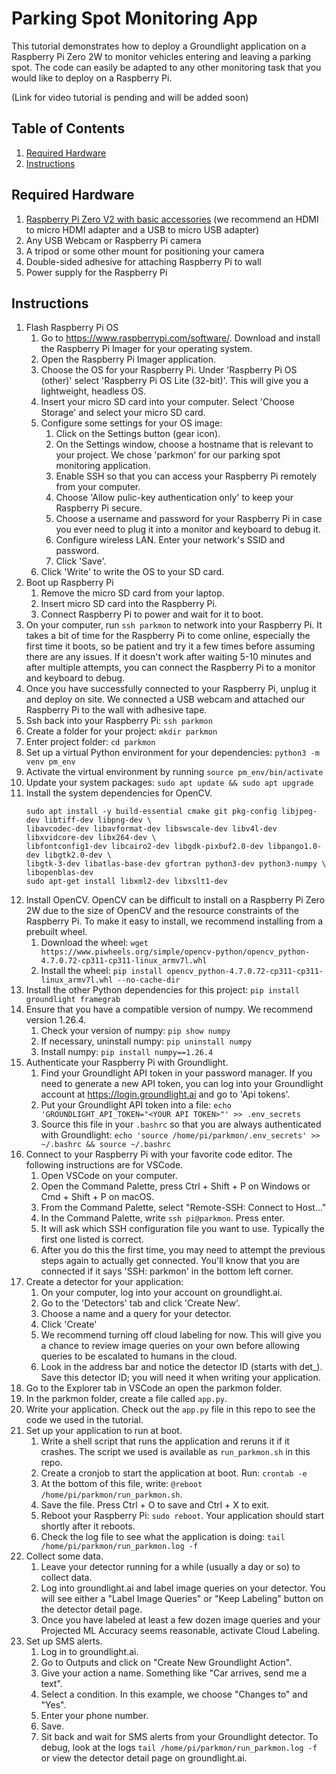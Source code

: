 # Parking Spot Monitoring App

This tutorial demonstrates how to deploy a Groundlight application on a Raspberry Pi Zero 2W to monitor vehicles entering and leaving a parking spot. The code can easily be adapted to any other monitoring task that you would like to deploy on a Raspberry Pi. 

(Link for video tutorial is pending and will be added soon)

## Table of Contents

1. [Required Hardware](#required-hardware)
2. [Instructions](#instructions)

## Required Hardware
1. [Raspberry Pi Zero V2 with basic accessories](https://www.amazon.com/gp/product/B0C62T5417/ref=ox_sc_act_title_1?smid=AHALS71WJO58T&psc=1) (we recommend an HDMI to micro HDMI adapter and a USB to micro USB adapter) 
1. Any USB Webcam or Raspberry Pi camera
2.  A tripod or some other mount for positioning your camera
1. Double-sided adhesive for attaching Raspberry Pi to wall
1. Power supply for the Raspberry Pi

## Instructions

1. Flash Raspberry Pi OS
    1. Go to https://www.raspberrypi.com/software/. Download and install the Raspberry Pi Imager for your operating system.
    1. Open the Raspberry Pi Imager application.
    1. Choose the OS for your Raspberry Pi. Under 'Raspberry Pi OS (other)' select 'Raspberry Pi OS Lite (32-bit)'. This will give you a lightweight, headless OS. 
    1. Insert your micro SD card into your computer. Select 'Choose Storage' and select your micro SD card. 
    1. Configure some settings for your OS image:
        1. Click on the Settings button (gear icon). 
        1. On the Settings window, choose a hostname that is relevant to your project. We chose 'parkmon' for our parking spot monitoring application.
        1. Enable SSH so that you can access your Raspberry Pi remotely from your computer. 
        1. Choose 'Allow pulic-key authentication only' to keep your Raspberry Pi secure.
        1. Choose a username and password for your Raspberry Pi in case you ever need to plug it into a monitor and keyboard to debug it.
        1. Configure wireless LAN. Enter your network's SSID and password. 
        1. Click 'Save'.
    1. Click 'Write' to write the OS to your SD card.
1. Boot up Raspberry Pi
    1. Remove the micro SD card from your laptop.
    1. Insert micro SD card into the Raspberry Pi.
    1. Connect Raspberry Pi to power and wait for it to boot.
1. On your computer, run `ssh parkmon` to network into your Raspberry Pi. It takes a bit of time for the Raspberry Pi to come online, especially the first time it boots, so be patient and try it a few times before assuming there are any issues. If it doesn't work after waiting 5-10 minutes and after multiple attempts, you can connect the Raspberry Pi to a monitor and keyboard to debug.     
1. Once you have successfully connected to your Raspberry Pi, unplug it and deploy on site. We connected a USB webcam and attached our Raspberry Pi to the wall with adhesive tape.
1. Ssh back into your Raspberry Pi: `ssh parkmon`
1. Create a folder for your project: `mkdir parkmon`
1. Enter project folder: `cd parkmon`
1. Set up a virtual Python environment for your dependencies: `python3 -m venv pm_env`
1. Activate the virtual environment by running `source pm_env/bin/activate`
1. Update your system packages: `sudo apt update && sudo apt upgrade`
1. Install the system dependencies for OpenCV.
    ```
    sudo apt install -y build-essential cmake git pkg-config libjpeg-dev libtiff-dev libpng-dev \
    libavcodec-dev libavformat-dev libswscale-dev libv4l-dev libxvidcore-dev libx264-dev \
    libfontconfig1-dev libcairo2-dev libgdk-pixbuf2.0-dev libpango1.0-dev libgtk2.0-dev \
    libgtk-3-dev libatlas-base-dev gfortran python3-dev python3-numpy \
    libopenblas-dev
    sudo apt-get install libxml2-dev libxslt1-dev
    ```
1. Install OpenCV. OpenCV can be difficult to install on a Raspberry Pi Zero 2W due to the size of OpenCV and the resource constraints of the Raspberry Pi. To make it easy to install, we recommend installing from a prebuilt wheel.
    1. Download the wheel: `wget https://www.piwheels.org/simple/opencv-python/opencv_python-4.7.0.72-cp311-cp311-linux_armv7l.whl`
    1. Install the wheel: `pip install opencv_python-4.7.0.72-cp311-cp311-linux_armv7l.whl --no-cache-dir`
1. Install the other Python dependencies for this project: `pip install groundlight framegrab`
1. Ensure that you have a compatible version of numpy. We recommend version 1.26.4. 
    1. Check your version of numpy: `pip show numpy`
    1. If necessary, uninstall numpy: `pip uninstall numpy`
    1. Install numpy: `pip install numpy==1.26.4`
1. Authenticate your Raspberry Pi with Groundlight.
    1. Find your Groundlight API token in your password manager. If you need to generate a new API token, you can log into your Groundlight account at https://login.groundlight.ai and go to 'Api tokens'.
    1. Put your Groundlight API token into a file: `echo 'GROUNDLIGHT_API_TOKEN="<YOUR API TOKEN>"' >> .env_secrets`
    1. Source this file in your `.bashrc` so that you are always authenticated with Groundlight: `echo 'source /home/pi/parkmon/.env_secrets' >> ~/.bashrc && source ~/.bashrc`
1. Connect to your Raspberry Pi with your favorite code editor. The following instructions are for VSCode.
    1. Open VSCode on your computer.
    1. Open the Command Palette, press Ctrl + Shift + P on Windows or Cmd + Shift + P on macOS.
    1. From the Command Palette, select "Remote-SSH: Connect to Host..."
    1. In the Command Palette, write `ssh pi@parkmon`. Press enter.
    1. It will ask which SSH configuration file you want to use. Typically the first one listed is correct. 
    1. After you do this the first time, you may need to attempt the previous steps again to actually get connected. You'll know that you are connected if it says 'SSH: parkmon' in the bottom left corner.
1. Create a detector for your application:
    1. On your computer, log into your account on groundlight.ai.
    1. Go to the 'Detectors' tab and click 'Create New'.
    1. Choose a name and a query for your detector. 
    1. Click 'Create'
    1. We recommend turning off cloud labeling for now. This will give you a chance to review image queries on your own before allowing queries to be escalated to humans in the cloud. 
    1. Look in the address bar and notice the detector ID (starts with det_). Save this detector ID; you will need it when writing your application.
1. Go to the Explorer tab in VSCode an open the parkmon folder.
1. In the parkmon folder, create a file called `app.py`.
1. Write your application. Check out the `app.py` file in this repo to see the code we used in the tutorial.
1. Set up your application to run at boot.
    1. Write a shell script that runs the application and reruns it if it crashes. The script we used is available as `run_parkmon.sh` in this repo.
    1. Create a cronjob to start the application at boot. Run: `crontab -e`
    1. At the bottom of this file, write: `@reboot /home/pi/parkmon/run_parkmon.sh`.
    1. Save the file. Press Ctrl + O to save and Ctrl + X to exit.
    1. Reboot your Raspberry Pi: `sudo reboot`. Your application should start shortly after it reboots. 
    1. Check the log file to see what the application is doing: `tail /home/pi/parkmon/run_parkmon.log -f`
1. Collect some data. 
    1. Leave your detector running for a while (usually a day or so) to collect data.
    1. Log into groundlight.ai and label image queries on your detector. You will see either a "Label Image Queries" or "Keep Labeling" button on the detector detail page.
    1. Once you have labeled at least a few dozen image queries and your Projected ML Accuracy seems reasonable, activate Cloud Labeling. 
1. Set up SMS alerts.
    1. Log in to groundlight.ai.
    1. Go to Outputs and click on "Create New Groundlight Action".
    1. Give your action a name. Something like "Car arrives, send me a text".
    1. Select a condition. In this example, we choose "Changes to" and "Yes".
    1. Enter your phone number.
    1. Save.
    1. Sit back and wait for SMS alerts from your Groundlight detector. To debug, look at the logs `tail /home/pi/parkmon/run_parkmon.log -f` or view the detector detail page on groundlight.ai.



